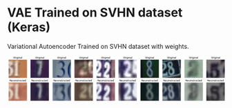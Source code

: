 # VAE Trained on SVHN dataset (Keras)
Variational Autoencoder Trained on SVHN dataset with weights.


![Screenshot](Results.png)
